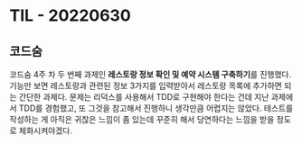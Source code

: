 # TIL - 20220630

## 코드숨

코드숨 4주 차 두 번째 과제인 **레스토랑 정보 확인 및 예약 시스템 구축하기**를 진행했다. 기능만 보면 레스토랑과 관련된 정보 3가지를 입력받아서 레스토랑 목록에 추가하면 되는 간단한 과제다. 문제는 리덕스를 사용해서 TDD로 구현해야 한다는 건데 지난 과제에서 TDD를 경험했고, 또 그것을 참고해서 진행하니 생각만큼 어렵지는 않았다. 테스트를 작성하는 게 아직은 귀찮은 느낌이 좀 있는데 꾸준히 해서 당연하다는 느낌을 받을 정도로 체화시켜야겠다.
